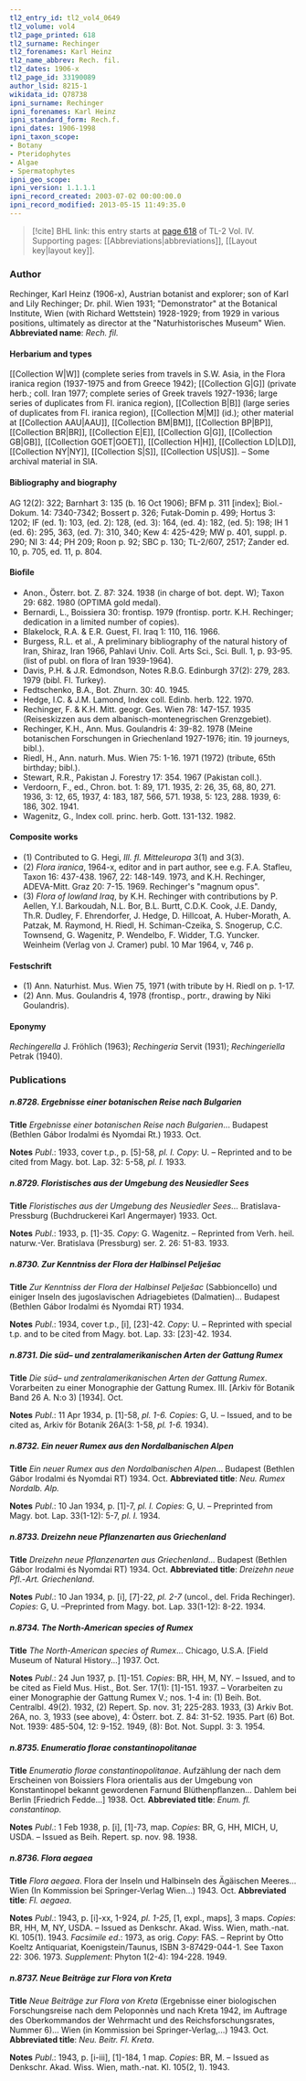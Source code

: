 ```yaml
---
tl2_entry_id: tl2_vol4_0649
tl2_volume: vol4
tl2_page_printed: 618
tl2_surname: Rechinger
tl2_forenames: Karl Heinz
tl2_name_abbrev: Rech. fil.
tl2_dates: 1906-x
tl2_page_id: 33190089
author_lsid: 8215-1
wikidata_id: Q78738
ipni_surname: Rechinger
ipni_forenames: Karl Heinz
ipni_standard_form: Rech.f.
ipni_dates: 1906-1998
ipni_taxon_scope: 
- Botany
- Pteridophytes
- Algae
- Spermatophytes
ipni_geo_scope: 
ipni_version: 1.1.1.1
ipni_record_created: 2003-07-02 00:00:00.0
ipni_record_modified: 2013-05-15 11:49:35.0
---
```



> [!cite] BHL link: this entry starts at [page 618](https://www.biodiversitylibrary.org/page/33190089) of TL-2 Vol. IV.
> Supporting pages: [[Abbreviations|abbreviations]], [[Layout key|layout key]].

### Author

Rechinger, Karl Heinz (1906-x), Austrian botanist and explorer; son of Karl and Lily Rechinger; Dr. phil. Wien 1931; "Demonstrator" at the Botanical Institute, Wien (with Richard Wettstein) 1928-1929; from 1929 in various positions, ultimately as director at the "Naturhistorisches Museum" Wien. 
**Abbreviated name**: *Rech. fil.*

#### Herbarium and types

[[Collection W|W]] (complete series from travels in S.W. Asia, in the Flora iranica region (1937-1975 and from Greece 1942); [[Collection G|G]] (private herb.; coll. Iran 1977; complete series of Greek travels 1927-1936; large series of duplicates from Fl. iranica region), [[Collection B|B]] (large series of duplicates from Fl. iranica region), [[Collection M|M]] (id.); other material at [[Collection AAU|AAU]], [[Collection BM|BM]], [[Collection BP|BP]], [[Collection BR|BR]], [[Collection E|E]], [[Collection G|G]], [[Collection GB|GB]], [[Collection GOET|GOET]], [[Collection H|H]], [[Collection LD|LD]], [[Collection NY|NY]], [[Collection S|S]], [[Collection US|US]]. – Some archival material in SIA.

#### Bibliography and biography

AG 12(2): 322; Barnhart 3: 135 (b. 16 Oct 1906); BFM p. 311 \[index\]; Biol.-Dokum. 14: 7340-7342; Bossert p. 326; Futak-Domin p. 499; Hortus 3: 1202; IF (ed. 1): 103, (ed. 2): 128, (ed. 3): 164, (ed. 4): 182, (ed. 5): 198; IH 1 (ed. 6): 295, 363, (ed. 7): 310, 340; Kew 4: 425-429; MW p. 401, suppl. p. 290; NI 3: 44; PH 209; Roon p. 92; SBC p. 130; TL-2/607, 2517; Zander ed. 10, p. 705, ed. 11, p. 804.

#### Biofile

- Anon., Österr. bot. Z. 87: 324. 1938 (in charge of bot. dept. W); Taxon 29: 682. 1980 (OPTIMA gold medal).
- Bernardi, L., Boissiera 30: frontisp. 1979 (frontisp. portr. K.H. Rechinger; dedication in a limited number of copies).
- Blakelock, R.A. & E.R. Guest, Fl. Iraq 1: 110, 116. 1966.
- Burgess, R.L. et al., A preliminary bibliography of the natural history of Iran, Shiraz, Iran 1966, Pahlavi Univ. Coll. Arts Sci., Sci. Bull. 1, p. 93-95. (list of publ. on flora of Iran 1939-1964).
- Davis, P.H. & J.R. Edmondson, Notes R.B.G. Edinburgh 37(2): 279, 283. 1979 (bibl. Fl. Turkey).
- Fedtschenko, B.A., Bot. Zhurn. 30: 40. 1945.
- Hedge, I.C. & J.M. Lamond, Index coll. Edinb. herb. 122. 1970.
- Rechinger, F. & K.H. Mitt. geogr. Ges. Wien 78: 147-157. 1935 (Reiseskizzen aus dem albanisch-montenegrischen Grenzgebiet).
- Rechinger, K.H., Ann. Mus. Goulandris 4: 39-82. 1978 (Meine botanischen Forschungen in Griechenland 1927-1976; itin. 19 journeys, bibl.).
- Riedl, H., Ann. naturh. Mus. Wien 75: 1-16. 1971 (1972) (tribute, 65th birthday; bibl.).
- Stewart, R.R., Pakistan J. Forestry 17: 354. 1967 (Pakistan coll.).
- Verdoorn, F., ed., Chron. bot. 1: 89, 171. 1935, 2: 26, 35, 68, 80, 271. 1936, 3: 12, 65, 1937, 4: 183, 187, 566, 571. 1938, 5: 123, 288. 1939, 6: 186, 302. 1941.
- Wagenitz, G., Index coll. princ. herb. Gott. 131-132. 1982.

#### Composite works

- (1) Contributed to G. Hegi, *Ill. fl. Mitteleuropa* 3(1) and 3(3).
- (2) *Flora iranica*, 1964-x, editor and in part author, see e.g. F.A. Stafleu, Taxon 16: 437-438. 1967, 22: 148-149. 1973, and K.H. Rechinger, ADEVA-Mitt. Graz 20: 7-15. 1969. Rechinger's "magnum opus".
- (3) *Flora of lowland Iraq*, by K.H. Rechinger with contributions by P. Aellen, Y.I. Barkoudah, N.L. Bor, B.L. Burtt, C.D.K. Cook, J.E. Dandy, Th.R. Dudley, F.
Ehrendorfer, J. Hedge, D. Hillcoat, A. Huber-Morath, A. Patzak, M. Raymond, H. Riedl, H. Schiman-Czeika, S. Snogerup, C.C. Townsend, G. Wagenitz, P. Wendelbo, F. Widder, T.G. Yuncker. Weinheim (Verlag von J. Cramer) publ. 10 Mar 1964, v, 746 p.

#### Festschrift

- (1) Ann. Naturhist. Mus. Wien 75, 1971 (with tribute by H. Riedl on p. 1-17.
- (2) Ann. Mus. Goulandris 4, 1978 (frontisp., portr., drawing by Niki Goulandris).

#### Eponymy

*Rechingerella* J. Fröhlich (1963); *Rechingeria* Servit (1931); *Rechingeriella* Petrak (1940).

### Publications

##### n.8728. Ergebnisse einer botanischen Reise nach Bulgarien

**Title**
*Ergebnisse einer botanischen Reise nach Bulgarien*... Budapest (Bethlen Gábor Irodalmi és Nyomdai Rt.) 1933. Oct.

**Notes**
*Publ*.: 1933, cover t.p., p. \[5\]-58, *pl. I. Copy*: U. – Reprinted and to be cited from Magy. bot. Lap. 32: 5-58, *pl. I.* 1933.

##### n.8729. Floristisches aus der Umgebung des Neusiedler Sees

**Title**
*Floristisches aus der Umgebung des Neusiedler Sees*... Bratislava-Pressburg (Buchdruckerei Karl Angermayer) 1933. Oct.

**Notes**
*Publ*.: 1933, p. \[1\]-35. *Copy*: G. Wagenitz. – Reprinted from Verh. heil. naturw.-Ver. Bratislava (Pressburg) ser. 2. 26: 51-83. 1933.

##### n.8730. Zur Kenntniss der Flora der Halbinsel Pelješac

**Title**
*Zur Kenntniss der Flora der Halbinsel Pelješac* (Sabbioncello) und einiger Inseln des jugoslavischen Adriagebietes (Dalmatien)... Budapest (Bethlen Gábor Irodalmi és Nyomdai RT) 1934.

**Notes**
*Publ*.: 1934, cover t.p., \[i\], \[23\]-42. *Copy*: U. – Reprinted with special t.p. and to be cited from Magy. bot. Lap. 33: \[23\]-42. 1934.

##### n.8731. Die süd– und zentralamerikanischen Arten der Gattung Rumex

**Title**
*Die süd– und zentralamerikanischen Arten der Gattung Rumex*. Vorarbeiten zu einer Monographie der Gattung Rumex. III. \[Arkiv för Botanik Band 26 A. N:o 3) \[1934\]. Oct.

**Notes**
*Publ*.: 11 Apr 1934, p. \[1\]-58, *pl. 1-6. Copies*: G, U. – Issued, and to be cited as, Arkiv för Botanik 26A(3: 1-58, *pl. 1-6.* 1934).

##### n.8732. Ein neuer Rumex aus den Nordalbanischen Alpen

**Title**
*Ein neuer Rumex aus den Nordalbanischen Alpen*... Budapest (Bethlen Gábor Irodalmi és Nyomdai RT) 1934. Oct.
**Abbreviated title**: *Neu. Rumex Nordalb. Alp.*

**Notes**
*Publ*.: 10 Jan 1934, p. \[1\]-7, *pl. I. Copies*: G, U. – Preprinted from Magy. bot. Lap. 33(1-12): 5-7, *pl. I.* 1934.

##### n.8733. Dreizehn neue Pflanzenarten aus Griechenland

**Title**
*Dreizehn neue Pflanzenarten aus Griechenland*... Budapest (Bethlen Gábor Irodalmi és Nyomdai RT) 1934. Oct.
**Abbreviated title**: *Dreizehn neue Pfl*.-*Art. Griechenland*.

**Notes**
*Publ*.: 10 Jan 1934, p. \[i\], \[7\]-22, *pl. 2-7* (uncol., del. Frida Rechinger). *Copies*: G, U. –Preprinted from Magy. bot. Lap. 33(1-12): 8-22. 1934.

##### n.8734. The North-American species of Rumex

**Title**
*The North-American species of Rumex*... Chicago, U.S.A. \[Field Museum of Natural History...\] 1937. Oct.

**Notes**
*Publ*.: 24 Jun 1937, p. \[1\]-151. *Copies*: BR, HH, M, NY. – Issued, and to be cited as Field Mus. Hist., Bot. Ser. 17(1): \[1\]-151. 1937. – Vorarbeiten zu einer Monographie der Gattung Rumex V.; nos. 1-4 in: (1) Beih. Bot. Centralbl. 49(2). 1932, (2) Repert. Sp. nov. 31; 225-283. 1933, (3) Arkiv Bot. 26A, no. 3, 1933 (see above), 4: Österr. bot. Z. 84: 31-52. 1935. Part (6) Bot. Not. 1939: 485-504, 12: 9-152. 1949, (8): Bot. Not. Suppl. 3: 3. 1954.

##### n.8735. Enumeratio florae constantinopolitanae

**Title**
*Enumeratio florae constantinopolitanae*. Aufzählung der nach dem Erscheinen von Boissiers Flora orientalis aus der Umgebung von Konstantinopel bekannt gewordenen Farnund Blüthenpflanzen... Dahlem bei Berlin \[Friedrich Fedde...\] 1938. Oct.
**Abbreviated title**: *Enum. fl. constantinop.*

**Notes**
*Publ*.: 1 Feb 1938, p. \[i\], \[1\]-73, map. *Copies*: BR, G, HH, MICH, U, USDA. – Issued as Beih. Repert. sp. nov. 98. 1938.

##### n.8736. Flora aegaea

**Title**
*Flora aegaea*. Flora der Inseln und Halbinseln des Ägäischen Meeres... Wien (In Kommission bei Springer-Verlag Wien...) 1943. Oct.
**Abbreviated title**: *Fl. aegaea*.

**Notes**
*Publ*.: 1943, p. \[i\]-xx, 1-924, *pl. 1-25*, \[1, expl., maps\], 3 maps. *Copies*: BR, HH, M, NY, USDA. – Issued as Denkschr. Akad. Wiss. Wien, math.-nat. Kl. 105(1). 1943.
*Facsimile ed*.: 1973, as orig. *Copy*: FAS. – Reprint by Otto Koeltz Antiquariat, Koenigstein/Taunus, ISBN 3-87429-044-1. See Taxon 22: 306. 1973.
*Supplement*: Phyton 1(2-4): 194-228. 1949.

##### n.8737. Neue Beiträge zur Flora von Kreta

**Title**
*Neue Beiträge zur Flora von Kreta* (Ergebnisse einer biologischen Forschungsreise nach dem Peloponnès und nach Kreta 1942, im Auftrage des Oberkommandos der Wehrmacht und des Reichsforschungsrates, Nummer 6)... Wien (in Kommission bei Springer-Verlag,...) 1943. Oct.
**Abbreviated title**: *Neu. Beitr. Fl. Kreta*.

**Notes**
*Publ*.: 1943, p. \[i-iii\], \[1\]-184, 1 map. *Copies*: BR, M. – Issued as Denkschr. Akad. Wiss. Wien, math.-nat. Kl. 105(2, 1). 1943.

